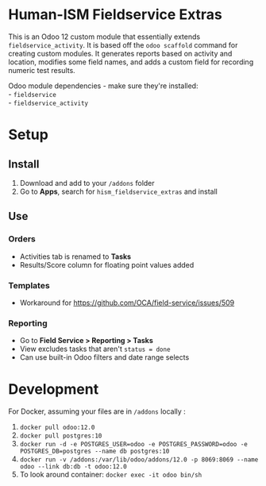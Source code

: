 # Human-ISM Fieldservice Extras

This is an Odoo 12 custom module that essentially extends `fieldservice_activity`. It is based off the `odoo scaffold` command for creating custom modules.
It generates reports based on activity and location, modifies some field names, and adds a custom field for recording numeric test results.

 Odoo module dependencies - make sure they're installed: \
	- `fieldservice` \
	- `fieldservice_activity`

# Setup

## Install
1. Download and add to your `/addons` folder
2. Go to **Apps**, search for `hism_fieldservice_extras` and install

## Use

### Orders

- Activities tab is renamed to **Tasks**
- Results/Score column for floating point values added

### Templates

- Workaround for https://github.com/OCA/field-service/issues/509

### Reporting

- Go to **Field Service > Reporting > Tasks**
- View excludes tasks that aren't `status = done`
- Can use built-in Odoo filters and date range selects

# Development

For Docker, assuming your files are in `/addons` locally :

1. `docker pull odoo:12.0`
2. `docker pull postgres:10`
3. `docker run -d -e POSTGRES_USER=odoo -e POSTGRES_PASSWORD=odoo -e POSTGRES_DB=postgres --name db postgres:10`
4.  `docker run -v /addons:/var/lib/odoo/addons/12.0 -p 8069:8069 --name odoo --link db:db -t odoo:12.0`
5. To look around container: `docker exec -it odoo bin/sh `